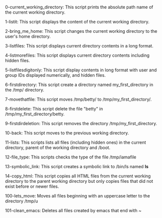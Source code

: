 0-current_working_directory: This script prints the absolute path name of the current working directory.

1-listit: This script displays the content of the current working directory.

2-bring_me_home: This script changes the current working directory to the user's home directory.

3-listfiles: This script displays current directory contents in a long format.

4-listmorefiles: This script displays current directory contents including hidden files.

5-listfilesdigitonly: This script display contents in long format with user and group IDs displayed numerically, and hidden files.

6-firstdirectory: This script create a directory named my_first_directory in the /tmp/ directory.

7-movethatfile: This script moves /tmp/betty/ to /tmp/my_first_directory/.

8-firstdelete: This script delete the file "betty" in /tmp/my_first_directory/betty.

9-firstdirdeletion: This script removes the directory /tmp/my_first_directory.

10-back: This script moves to the previous working directory.

11-lists: This scripts lists all files (including hidden ones) in the current directory, parent of the working directory and /boot.

12-file_type: This scripts checks the type of the file /tmp/iamafile

13-symbolic_link: This script creates a symbolic link to /bin/ls named __ls__

14-copy_html: This script copies all HTML files from the current working directory to the parent working directory but only copies files that did not exist before or newer files.

100-lets_move: Moves all files beginning with an uppercase letter to the directory /tmp/u

101-clean_emacs: Deletes all files created by emacs that end with ~